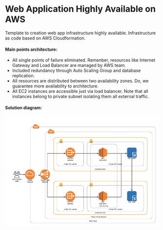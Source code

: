# Web Application Highly Available on AWS
Template to creation web app infrastructure highly available. Infrastructure as code based on AWS Cloudformation.
<br/>
<h4>Main points architecture:</h4>
<ul>
  <li>All single points of failure eliminated. Remenber, resources like Internet Gateway and Load Balancer are managed by AWS team.</li>
  <li>Included redundancy through Auto Scaling Group and database replication.</li>
  <li>All resources  are distributed between two availability zones. Do, we guarantee more availability to architecture.</li>
  <li>All EC2 instances are accessible just via load balancer. Note that all instances belong to private subnet isolating them all external traffic.</li>  
</ul>
<h4>Solution diagram:</h4>
<img src="https://github.com/Waelson/web-app-high-availability-cloudformation/blob/master/Diagram-CloudFormation.png">


